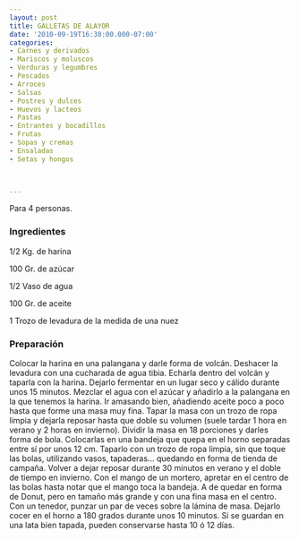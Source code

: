 ```yaml
---
layout: post
title: GALLETAS DE ALAYOR
date: '2010-09-19T16:30:00.000-07:00'
categories:
- Carnes y derivados
- Mariscos y moluscos
- Verduras y legumbres
- Pescados
- Arroces
- Salsas
- Postres y dulces
- Huevos y lacteos
- Pastas
- Entrantes y bocadillos
- Frutas
- Sopas y cremas
- Ensaladas
- Setas y hongos
 


---
```


Para 4 personas.

<h3>Ingredientes</h3>

1/2 Kg. de harina

100 Gr. de azúcar

1/2 Vaso de agua

100 Gr. de aceite

1 Trozo de levadura de la medida de una nuez

<h3>Preparación</h3>

Colocar la harina en una palangana y darle forma de volcán. Deshacer la levadura con una cucharada de agua tibia. Echarla dentro del volcán y taparla con la harina. Dejarlo fermentar en un lugar seco y cálido durante unos 15 minutos. Mezclar el agua con el azúcar y añadirlo a la palangana en la que tenemos la harina. Ir amasando bien, añadiendo aceite poco a poco hasta que forme una masa muy fina. Tapar la masa con un trozo de ropa limpia y dejarla reposar hasta que doble su volumen (suele tardar 1 hora en verano y 2 horas en invierno). Dividir la masa en 18 porciones y darles forma de bola. Colocarlas en una bandeja que quepa en el horno separadas entre sí por unos 12 cm. Taparlo con un trozo de ropa limpia, sin que toque las bolas, utilizando vasos, tapaderas... quedando en forma de tienda de campaña. Volver a dejar reposar durante 30 minutos en verano y el doble de tiempo en invierno. Con el mango de un mortero, apretar en el centro de las bolas hasta notar que el mango toca la bandeja. A de quedar en forma de Donut, pero en tamaño más grande y con una fina masa en el centro. Con un tenedor, punzar un par de veces sobre la lámina de masa. Dejarlo cocer en el horno a 180 grados durante unos 10 minutos. Si se guardan en una lata bien tapada, pueden conservarse hasta 10 ó 12 días.

